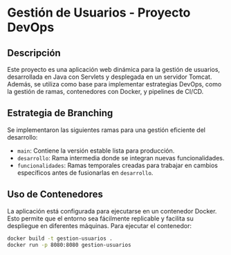 # Gestión de Usuarios - Proyecto DevOps

## Descripción
Este proyecto es una aplicación web dinámica para la gestión de usuarios, desarrollada en Java con Servlets y desplegada en un servidor Tomcat. Además, se utiliza como base para implementar estrategias DevOps, como la gestión de ramas, contenedores con Docker, y pipelines de CI/CD.

## Estrategia de Branching
Se implementaron las siguientes ramas para una gestión eficiente del desarrollo:
- `main`: Contiene la versión estable lista para producción.
- `desarrollo`: Rama intermedia donde se integran nuevas funcionalidades.
- `funcionalidades`: Ramas temporales creadas para trabajar en cambios específicos antes de fusionarlas en `desarrollo`.

## Uso de Contenedores
La aplicación está configurada para ejecutarse en un contenedor Docker. Esto permite que el entorno sea fácilmente replicable y facilita su despliegue en diferentes máquinas. Para ejecutar el contenedor:
```bash
docker build -t gestion-usuarios .
docker run -p 8080:8080 gestion-usuarios
